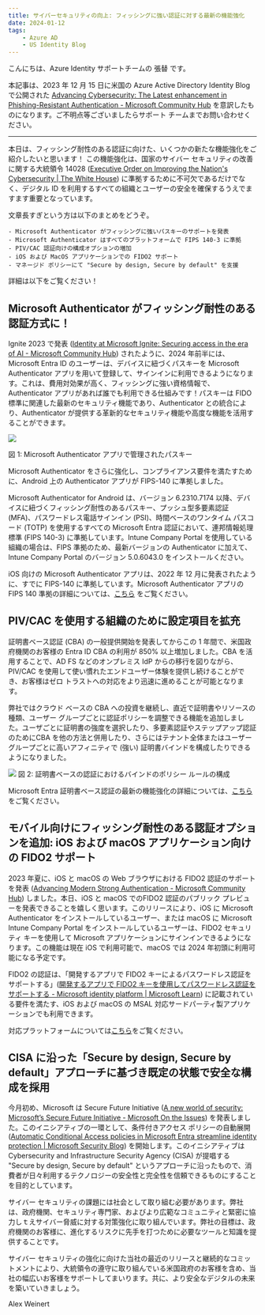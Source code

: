 ```yaml
---
title: サイバーセキュリティの向上: フィッシングに強い認証に対する最新の機能強化
date: 2024-01-12
tags:
    - Azure AD
    - US Identity Blog
---
```




こんにちは、Azure Identity サポートチームの 張替 です。

本記事は、2023 年 12 月 15 日に米国の Azure Active Directory Identity Blog で公開された [Advancing Cybersecurity: The Latest enhancement in Phishing-Resistant Authentication - Microsoft Community Hub](https://techcommunity.microsoft.com/t5/microsoft-entra-blog/advancing-cybersecurity-the-latest-enhancement-in-phishing/ba-p/2365681) を意訳したものになります。ご不明点等ございましたらサポート チームまでお問い合わせください。

---

本日は、フィッシング耐性のある認証に向けた、いくつかの新たな機能強化をご紹介したいと思います！ この機能強化は、国家のサイバー セキュリティの改善に関する大統領令 14028 ([Executive Order on Improving the Nation's Cybersecurity | The White House](https://www.whitehouse.gov/briefing-room/presidential-actions/2021/05/12/executive-order-on-improving-the-nations-cybersecurity/)) に準拠するために不可欠であるだけでなく、デジタル ID を利用するすべての組織とユーザーの安全を確保するうえでますます重要となっています。

文章長すぎという方は以下のまとめをどうぞ。
 
	- Microsoft Authenticator がフィッシングに強いパスキーのサポートを発表
	- Microsoft Authenticator はすべてのプラットフォームで FIPS 140-3 に準拠
	- PIV/CAC 認証向けの構成オプションの増加
	- iOS および MacOS アプリケーションでの FIDO2 サポート
	- マネージド ポリシーにて "Secure by design, Secure by default" を支援
 
詳細は以下をご覧ください！
 
## Microsoft Authenticator がフィッシング耐性のある認証方式に！

Ignite 2023 で発表 ([Identity at Microsoft Ignite: Securing access in the era of AI - Microsoft Community Hub](https://techcommunity.microsoft.com/t5/microsoft-entra-blog/identity-at-microsoft-ignite-securing-access-in-the-era-of-ai/ba-p/2747279)) されたように、2024 年前半には、Microsoft Entra ID のユーザーは、デバイスに紐づくパスキーを Microsoft Authenticator アプリを用いて登録して、サインインに利用できるようになります。これは、費用対効果が高く、フィッシングに強い資格情報で、Authenticator アプリがあれば誰でも利用できる仕組みです！パスキーは FIDO 標準に関連した最新のセキュリティ機能であり、Authenticator との統合により、Authenticator が提供する革新的なセキュリティ機能や高度な機能を活用することができます。

![](./advancing-cybersecurity-the-latest-enhancement-in-phishing-resistant-authentication/advancing-cybersecurity-the-latest-enhancement-in-phishing-resistant-authentication1.png)

図 1: Microsoft Authenticator アプリで管理されたパスキー
 
Microsoft Authenticator をさらに強化し、コンプライアンス要件を満たすために、Android 上の Authenticator アプリが FIPS-140 に準拠しました。
 
Microsoft Authenticator for Android は、バージョン 6.2310.7174 以降、デバイスに紐づくフィッシング耐性のあるパスキー、プッシュ型多要素認証 (MFA)、パスワードレス電話サインイン (PSI)、時間ベースのワンタイム パスコード (TOTP) を使用するすべての Microsoft Entra 認証において、連邦情報処理標準 (FIPS 140-3) に準拠しています。Intune Company Portal を使用している組織の場合は、FIPS 準拠のため、最新バージョンの Authenticator に加えて、Intune Company Portal のバージョン 5.0.6043.0 をインストールください。
 
iOS 向けの Microsoft Authenticator アプリは、2022 年 12 月に発表されたように、すでに FIPS-140 に準拠しています。Microsoft Authenticator アプリの FIPS 140 準拠の詳細については、[こちら](https://learn.microsoft.com/ja-jp/entra/identity/authentication/concept-authentication-authenticator-app#fips-140-compliant-for-microsoft-entra-authentication) をご覧ください。


## PIV/CAC を使用する組織のために設定項目を拡充

証明書ベース認証 (CBA) の一般提供開始を発表してからこの 1 年間で、米国政府機関のお客様の Entra ID CBA の利用が 850% 以上増加しました。CBA を活用することで、AD FS などのオンプレミス IdP からの移行を図りながら、PIV/CAC を使用して使い慣れたエンドユーザー体験を提供し続けることができ、お客様はゼロ トラストへの対応をより迅速に進めることが可能となります。
 
弊社ではクラウド ベースの CBA への投資を継続し、直近で証明書やリソースの種類、ユーザー グループごとに認証ポリシーを調整できる機能を追加しました。ユーザごとに証明書の強度を選択したり、多要素認証やステップアップ認証のためにCBA を他の方法と併用したり、さらにはテナント全体またはユーザー グループごとに高いアフィニティで (強い) 証明書バインドを構成したりできるようになりました。

![](./advancing-cybersecurity-the-latest-enhancement-in-phishing-resistant-authentication/advancing-cybersecurity-the-latest-enhancement-in-phishing-resistant-authentication2.png)
図 2: 証明書ベースの認証におけるバインドのポリシー ルールの構成
 
Microsoft Entra 証明書ベース認証の最新の機能強化の詳細については、[こちら](https://techcommunity.microsoft.com/t5/microsoft-entra-blog/enhancements-to-microsoft-entra-certificate-based-authentication/ba-p/1061417) をご覧ください。
 
## モバイル向けにフィッシング耐性のある認証オプションを追加: iOS および macOS アプリケーション向けの FIDO2 サポート

2023 年夏に、iOS と macOS の Web ブラウザにおける FIDO2 認証のサポートを発表 ([Advancing Modern Strong Authentication - Microsoft Community Hub](https://techcommunity.microsoft.com/t5/microsoft-entra-blog/advancing-modern-strong-authentication/ba-p/3773135)) しました。本日、iOS と macOS でのFIDO2 認証のパブリック プレビューを発表できることを嬉しく思います。このリリースにより、iOS に Microsoft Authenticator をインストールしているユーザー、または macOS に Microsoft Intune Company Portal をインストールしているユーザーは、FIDO2 セキュリティ キーを使用して Microsoft アプリケーションにサインインできるようになります。この機能は現在 iOS で利用可能で、macOS では 2024 年初頭に利用可能になる予定です。
 
FIDO2 の認証は、「開発するアプリで FIDO2 キーによるパスワードレス認証をサポートする」([開発するアプリで FIDO2 キーを使用してパスワードレス認証をサポートする - Microsoft identity platform | Microsoft Learn](https://learn.microsoft.com/ja-jp/entra/identity-platform/support-fido2-authentication)) に記載されている要件を満たす、iOS および macOS の MSAL 対応サードパーティ製アプリケーションでも利用できます。
 
対応プラットフォームについては[こちら](https://learn.microsoft.com/ja-jp/entra/identity/authentication/fido2-compatibility)をご覧ください。

## CISA に沿った「Secure by design, Secure by default」アプローチに基づき既定の状態で安全な構成を採用

今月初め、Microsoft は Secure Future Initiative ([A new world of security: Microsoft’s Secure Future Initiative - Microsoft On the Issues](https://blogs.microsoft.com/on-the-issues/2023/11/02/secure-future-initiative-sfi-cybersecurity-cyberattacks/)) を発表しました。このイニシアティブの一環として、条件付きアクセス ポリシーの自動展開 ([Automatic Conditional Access policies in Microsoft Entra streamline identity protection | Microsoft Security Blog](https://www.microsoft.com/en-us/security/blog/2023/11/06/automatic-conditional-access-policies-in-microsoft-entra-streamline-identity-protection/)) を開始します。このイニシアティブは Cybersecurity and Infrastructure Security Agency (CISA) が提唱する "Secure by design, Secure by default" というアプローチに沿ったもので、消費者が日々利用するテクノロジーの安全性と完全性を信頼できるものにすることを目的としています。
 
サイバー セキュリティの課題には社会として取り組む必要があります。弊社は、政府機関、セキュリティ専門家、およびより広範なコミュニティと緊密に協力しｔえサイバー脅威に対する対策強化に取り組んでいます。弊社の目標は、政府機関のお客様に、進化するリスクに先手を打つために必要なツールと知識を提供することです。
 
サイバー セキュリティの強化に向けた当社の最近のリリースと継続的なコミットメントにより、大統領令の遵守に取り組んでいる米国政府のお客様を含め、当社の幅広いお客様をサポートしてまいります。共に、より安全なデジタルの未来を築いていきましょう。

Alex Weinert
